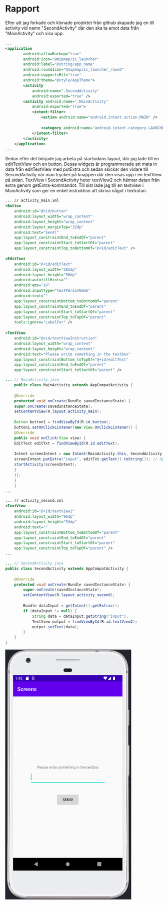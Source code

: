 
# Rapport

Efter att jag forkade och klonade projektet från github skapade jag en till activity vid namn
"SecondActivity" där den ska ta emot data från "MainActivity" och visa upp. 

```xml
...
<application
        android:allowBackup="true"
        android:icon="@mipmap/ic_launcher"
        android:label="@string/app_name"
        android:roundIcon="@mipmap/ic_launcher_round"
        android:supportsRtl="true"
        android:theme="@style/AppTheme">
        <activity
            android:name=".SecondActivity"
            android:exported="true" />
        <activity android:name=".MainActivity"
            android:exported="true">
            <intent-filter>
                <action android:name="android.intent.action.MAIN" />

                <category android:name="android.intent.category.LAUNCHER" />
            </intent-filter>
        </activity>
    </application>
...
```
Sedan efter det började jag arbeta på startsidans layout, där jag lade till en editTextView och en button. Dessa
widgets är programmerade att mata in data från editTextView med putExtra och sedan skickar den vidare
till SecondActivity när man trycker på knappen där den visas upp i en textView på sidan. TextView
i SecondActivity heter textView2 och hämtar datan från extra genom getExtra-kommandot. Till sist 
lade jag till en textview i MainActivity som ger en enkel instruktion att skriva något i textrutan.

```xml
... // activity_main.xml
<Button
    android:id="@+id/button"
    android:layout_width="wrap_content"
    android:layout_height="wrap_content"
    android:layout_marginTop="32dp"
    android:text="Send!"
    app:layout_constraintEnd_toEndOf="parent"
    app:layout_constraintStart_toStartOf="parent"
    app:layout_constraintTop_toBottomOf="@+id/editText" />

<EditText
    android:id="@+id/editText"
    android:layout_width="285dp"
    android:layout_height="56dp"
    android:autofillHints=""
    android:ems="10"
    android:inputType="textPersonName"
    android:text=""
    app:layout_constraintBottom_toBottomOf="parent"
    app:layout_constraintEnd_toEndOf="parent"
    app:layout_constraintStart_toStartOf="parent"
    app:layout_constraintTop_toTopOf="parent"
    tools:ignore="LabelFor" />

<TextView
    android:id="@+id/textViewInstruction"
    android:layout_width="wrap_content"
    android:layout_height="wrap_content"
    android:text="Please write something in the textbox"
    app:layout_constraintBottom_toTopOf="@+id/editText"
    app:layout_constraintEnd_toEndOf="parent"
    app:layout_constraintStart_toStartOf="parent" />
```
```java
... // MainActivity.java
    public class MainActivity extends AppCompatActivity {

    @Override
    protected void onCreate(Bundle savedInstanceState) {
    super.onCreate(savedInstanceState);
    setContentView(R.layout.activity_main);

    Button button1 = findViewById(R.id.button);
    button1.setOnClickListener(new View.OnClickListener() {
    @Override
    public void onClick(View view) {
    EditText editTxt = findViewById(R.id.editText);

    Intent screenIntent = new Intent(MainActivity.this, SecondActivity.class);
    screenIntent.putExtra("input", editTxt.getText().toString()); // Optional
    startActivity(screenIntent);
    }
    });
    }
    }
...
```
```xml
... // activity_second.xml
<TextView
    android:id="@+id/textView2"
    android:layout_width="96dp"
    android:layout_height="53dp"
    android:text=""
    app:layout_constraintBottom_toBottomOf="parent"
    app:layout_constraintEnd_toEndOf="parent"
    app:layout_constraintStart_toStartOf="parent"
    app:layout_constraintTop_toTopOf="parent" />
...
```
```java
... // SecondActivity.java
public class SecondActivity extends AppCompatActivity {

    @Override
    protected void onCreate(Bundle savedInstanceState) {
        super.onCreate(savedInstanceState);
        setContentView(R.layout.activity_second);

        Bundle dataInput = getIntent().getExtras();
        if (dataInput != null) {
            String data = dataInput.getString("input");
            TextView output = findViewById(R.id.textView2);
            output.setText(data);
        }
    }
}
```
![img.png](img.png)
